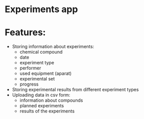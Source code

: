 # Experiments app

# Features:

  - Storing information about experiments:
    - chemical compound
    - date
    - experiment type
    - performer
    - used equipment (aparat)
    - experimental set
    - progress
  - Storing experimental results from different experiment types
  - Uploading data in csv form:
    - information about compounds
    - planned experiments
    - results of the experiments
